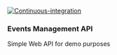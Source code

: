 [![Continuous-integration](https://github.com/cabrera-carlos/EventsAPI/actions/workflows/ci-cd.yaml/badge.svg)](https://github.com/cabrera-carlos/EventsAPI/actions/workflows/ci-cd.yaml)

### Events Management API

Simple Web API for demo purposes
